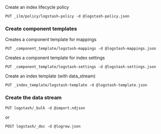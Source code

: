 Create an index lifecycle policy

	PUT _ilm/policy/logstash-policy -d @logstash-policy.json

### Create component templates	

Creates a component template for mappings

	PUT _component_template/logstash-mappings -d @logstash-mappings.json

Creates a component template for index settings	

	PUT _component_template/logstash-settings -d @logstash-settings.json
	
Create an index template (with data_stream)

	PUT _index_template/logstash-template -d @logstash-template.json
	
### Create the data stream	

	PUT logstash/_bulk -d @import.ndjson

or

	POST logstash/_doc -d @logrow.json

